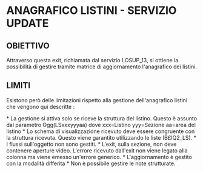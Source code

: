 # ANAGRAFICO LISTINI - SERVIZIO UPDATE
## OBIETTIVO
 Attraverso questa exit, richiamata dal servizio LOSUP_13, si ottiene  la possibilità di gestire tramite matrice di  aggiornamento l'anagrafico dei listini.
## LIMITI
 Esistono però delle limitazioni rispetto alla gestione dell'anagrafico  listini che vengono qui descritte : 

 \* La gestione si attiva solo se riceve la struttura del listino. Questo è assunto dal parametro Ogg(LSxxxyyyaa) dove xxx=Listino yyy=Sezione aa=area del listino
 \* Lo schema di visualizzazione ricevuto deve essere congruente con la struttura ricevuta.    Questo viene garantito    utilizzando le liste (B£IQ2_LS).
 \* I flussi sull'oggetto non sono gestiti.
 \* L'exit, sulla sezione, non deve contenere aperture video.    L'errore ricevuto dall'exit non viene legato alla    colonna ma viene emesso un'errore generico.
 \* L'aggiornamento è gestito con la modalità differita
 \* Non è possibile gestire le note strutturate.

